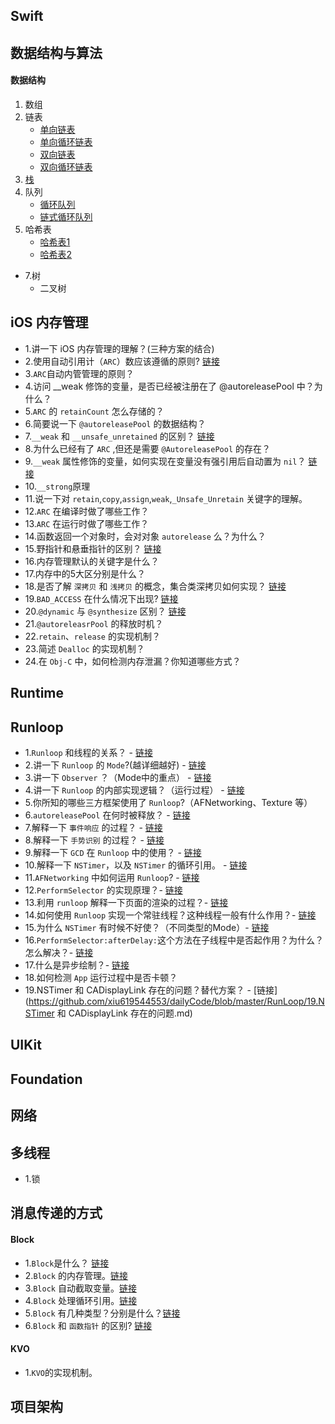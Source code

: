 

## Swift


## 数据结构与算法

#### 数据结构
1. 数组
2. 链表
    * [单向链表](https://github.com/xiu619544553/dailyCode/blob/master/数据结构与算法/线性表_单链表/main.c)
    * [单向循环链表](https://github.com/xiu619544553/dailyCode/blob/master/数据结构与算法/线性表_单向循环链表/main.c)
    * [双向链表](https://github.com/xiu619544553/dailyCode/blob/master/数据结构与算法/线性表_双向链表/main.c)
    * [双向循环链表](https://github.com/xiu619544553/dailyCode/blob/master/数据结构与算法/线性表_双向循环链表/main.c)
3. [栈](https://github.com/xiu619544553/dailyCode/blob/master/数据结构与算法/栈/main.c)
4. 队列
    * [循环队列](https://github.com/xiu619544553/dailyCode/blob/master/数据结构与算法/循环队列/main.c)
    * [链式循环队列](https://github.com/xiu619544553/dailyCode/blob/master/数据结构与算法/链式循环队列/main.c)
5. 哈希表
    * [哈希表1](https://github.com/xiu619544553/dailyCode/blob/master/数据结构与算法/哈希表/main.c)
    * [哈希表2](https://github.com/xiu619544553/dailyCode/blob/master/数据结构与算法/哈希表2/main.c)
- 7.树
    - 二叉树

## iOS 内存管理
- 1.讲一下 iOS 内存管理的理解？(三种方案的结合) 
- 2.使用自动引用计（`ARC`）数应该遵循的原则? [链接](https://github.com/xiu619544553/dailyCode/blob/master/内存管理/2.使用ARC应该遵守的原则.md)
- 3.`ARC`自动内管管理的原则？
- 4.访问 __weak 修饰的变量，是否已经被注册在了 @autoreleasePool 中？为什么？
- 5.`ARC` 的 `retainCount` 怎么存储的？
- 6.简要说一下 `@autoreleasePool` 的数据结构？
- 7.`__weak` 和 `__unsafe_unretained` 的区别？ [链接](https://github.com/xiu619544553/dailyCode/blob/master/内存管理/7.__weak和__unsafe_unretained的区别.md)
- 8.为什么已经有了 `ARC` ,但还是需要 `@AutoreleasePool` 的存在？
- 9.`__weak` 属性修饰的变量，如何实现在变量没有强引用后自动置为 `nil`？ [链接](https://github.com/xiu619544553/dailyCode/blob/master/内存管理/9.__weak.md)
- 10.`__strong`原理
- 11.说一下对 `retain`,`copy`,`assign`,`weak`,`_Unsafe_Unretain` 关键字的理解。
- 12.`ARC` 在编译时做了哪些工作？
- 13.`ARC` 在运行时做了哪些工作？
- 14.函数返回一个对象时，会对对象 `autorelease` 么？为什么？
- 15.野指针和悬垂指针的区别？ [链接](https://github.com/xiu619544553/dailyCode/blob/master/内存管理/15.野指针和悬垂指针的区别.md)
- 16.内存管理默认的关键字是什么？
- 17.内存中的5大区分别是什么？
- 18.是否了解 `深拷贝` 和 `浅拷贝` 的概念，集合类深拷贝如何实现？ [链接](https://github.com/xiu619544553/dailyCode/blob/master/内存管理/18.深拷贝和浅拷贝.md)
- 19.`BAD_ACCESS` 在什么情况下出现? [链接](https://github.com/xiu619544553/dailyCode/blob/master/内存管理/19.BAD_ACCESS.md)
- 20.`@dynamic` 与 `@synthesize` 区别？ [链接](https://github.com/xiu619544553/dailyCode/blob/master/内存管理/20.@dynamic与@synthesize区别.md)
- 21.`@autoreleasrPool` 的释放时机？
- 22.`retain`、`release` 的实现机制？
- 23.简述 `Dealloc` 的实现机制？
- 24.在 `Obj-C` 中，如何检测内存泄漏？你知道哪些方式？


## Runtime

## Runloop
- 1.`Runloop` 和线程的关系？ - [链接](https://github.com/liberalisman/iOS-InterviewQuestion-collection/blob/master/Runloop/1.第一题.md)
- 2.讲一下 `Runloop` 的 `Mode`?(越详细越好)  - [链接](https://github.com/liberalisman/iOS-InterviewQuestion-collection/blob/master/Runloop/2.第二题.md)
- 3.讲一下 `Observer` ？（Mode中的重点） - [链接](https://github.com/liberalisman/iOS-InterviewQuestion-collection/blob/master/Runloop/3.第三题.md)
- 4.讲一下 `Runloop` 的内部实现逻辑？（运行过程） - [链接](https://github.com/liberalisman/iOS-InterviewQuestion-collection/blob/master/Runloop/4.第四题.md)
- 5.你所知的哪些三方框架使用了 `Runloop`?（AFNetworking、Texture 等）
- 6.`autoreleasePool` 在何时被释放？ - [链接](https://github.com/liberalisman/iOS-InterviewQuestion-collection/blob/master/Runloop/6.第六题.md)
- 7.解释一下 `事件响应` 的过程？ - [链接](https://github.com/liberalisman/iOS-InterviewQuestion-collection/blob/master/Runloop/7.第七题.md)
- 8.解释一下 `手势识别` 的过程？ - [链接](https://github.com/liberalisman/iOS-InterviewQuestion-collection/blob/master/Runloop/8.第八题.md)
- 9.解释一下 `GCD` 在 `Runloop` 中的使用？ - [链接](https://github.com/liberalisman/iOS-InterviewQuestion-collection/blob/master/Runloop/9.第九题.md)
- 10.解释一下 `NSTimer`，以及 `NSTimer` 的循环引用。 - [链接](https://github.com/liberalisman/iOS-InterviewQuestion-collection/blob/master/Runloop/10.第十题.md)
- 11.`AFNetworking` 中如何运用 `Runloop`? - [链接](https://github.com/liberalisman/iOS-InterviewQuestion-collection/blob/master/Runloop/11.第十一题.md)
- 12.`PerformSelector` 的实现原理？- [链接](https://github.com/liberalisman/iOS-InterviewQuestion-collection/blob/master/Runloop/12.第十二题.md)
- 13.利用 `runloop` 解释一下页面的渲染的过程？- [链接](https://github.com/liberalisman/iOS-InterviewQuestion-collection/blob/master/Runloop/13.第十三题.md)
- 14.如何使用 `Runloop` 实现一个常驻线程？这种线程一般有什么作用？- [链接](https://github.com/liberalisman/iOS-InterviewQuestion-collection/blob/master/Runloop/14.第十四题.md)
- 15.为什么 `NSTimer` 有时候不好使？（不同类型的Mode）- [链接](https://github.com/liberalisman/iOS-InterviewQuestion-collection/blob/master/Runloop/15.第十五题.md)
- 16.`PerformSelector:afterDelay:`这个方法在子线程中是否起作用？为什么？怎么解决？- [链接](https://github.com/liberalisman/iOS-InterviewQuestion-collection/blob/master/Runloop/16.第十六题.md)
- 17.什么是异步绘制？- [链接](https://github.com/liberalisman/iOS-InterviewQuestion-collection/blob/master/Runloop/17.第十七题.md)
- 18.如何检测 `App` 运行过程中是否卡顿？
- 19.NSTimer 和 CADisplayLink 存在的问题？替代方案？ - [链接](https://github.com/xiu619544553/dailyCode/blob/master/RunLoop/19.NSTimer 和 CADisplayLink 存在的问题.md)

## UIKit
## Foundation
## 网络
## 多线程
- 1.锁

## 消息传递的方式

#### Block
- 1.`Block`是什么？ [链接](https://github.com/xiu619544553/dailyCode/blob/master/消息传递的方式/block.md)
- 2.`Block` 的内存管理。[链接](https://github.com/xiu619544553/dailyCode/blob/master/消息传递的方式/block.md)
- 3.`Block` 自动截取变量。[链接](https://github.com/xiu619544553/dailyCode/blob/master/消息传递的方式/block.md)
- 4.`Block` 处理循环引用。[链接](https://github.com/xiu619544553/dailyCode/blob/master/消息传递的方式/block.md)
- 5.`Block` 有几种类型？分别是什么？[链接](https://github.com/xiu619544553/dailyCode/blob/master/消息传递的方式/block.md)
- 6.`Block` 和 `函数指针` 的区别? [链接](https://github.com/xiu619544553/dailyCode/blob/master/消息传递的方式/block.md)

#### KVO
- 1.`KVO`的实现机制。

## 项目架构

